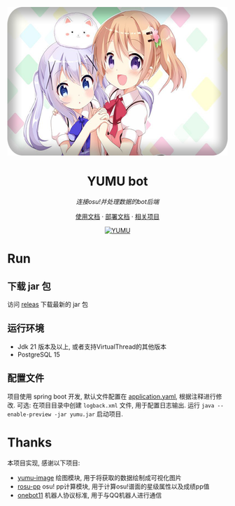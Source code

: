 <p align="center">
 <img src=".github/assets/logo.png" width="580" height="340" alt="YUMU">
</p>

<div align="center">

# YUMU bot

_连接osu!并处理数据的bot后端_

</div>

<p align="center">
    <a href="https://docs.365246692.xyz">使用文档</a>
    ·
    <a href="#Run">部署文档</a>
    ·
    <a href="#Thanks">相关项目</a>
</p>

<div align="center">

[![YUMU](https://repobeats.axiom.co/api/embed/2e023b139aefd7ca09d5d1ba6fbd80d54f2d05da.svg "Repobeats analytics image")](https://github.com/yumu-bot/yumu-bot)

</div>


# Run
## 下载 jar 包
访问 [releas](https://github.com/yumu-bot/yumu-bot/releases) 下载最新的 jar 包

## 运行环境

- Jdk 21 版本及以上, 或者支持VirtualThread的其他版本
- PostgreSQL 15

## 配置文件
项目使用 spring boot 开发, 默认文件配置在 [application.yaml](src/main/resources/application.yaml), 根据注释进行修改.
可选: 在项目目录中创建 `logback.xml` 文件, 用于配置日志输出.
运行 `java --enable-preview -jar yumu.jar` 启动项目.

# Thanks

本项目实现, 感谢以下项目:

- [yumu-image](https://github.com/yumu-bot/yumu-image) 绘图模块, 用于将获取的数据绘制成可视化图片
- [rosu-pp](https://github.com/MaxOhn/rosu-pp) osu! pp计算模块, 用于计算osu!谱面的星级属性以及成绩pp值
- [onebot11](https://onebot.dev) 机器人协议标准, 用于与QQ机器人进行通信